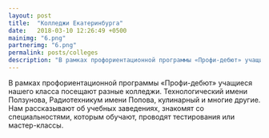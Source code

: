 ```yaml
---
layout: post
title:  "Колледжи Екатеринбурга"
date:   2018-03-10 12:26:49 +0500
mainimg: "6.png"
partnerimg: "6.png"
permalink: posts/colleges
description: "В рамках профориентационной программы «Профи-дебют» учащиеся нашего класса посещают разные колледжи."
---
```

В рамках профориентационной программы «Профи-дебют» учащиеся нашего класса посещают разные колледжи. Технологический имени Ползунова, Радиотехникум имени Попова, кулинарный и многие другие. Нам рассказывают об учебных заведениях, знакомят со специальностями, которым обучают, проводят тестирования или мастер-классы.